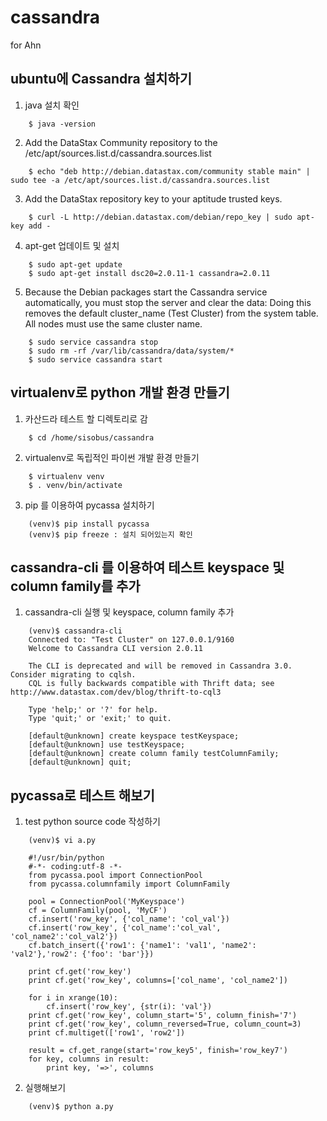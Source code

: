 # cassandra
for Ahn

## ubuntu에 Cassandra 설치하기 
1. java 설치 확인
```
    $ java -version
```
2. Add the DataStax Community repository to the /etc/apt/sources.list.d/cassandra.sources.list
```
    $ echo "deb http://debian.datastax.com/community stable main" | sudo tee -a /etc/apt/sources.list.d/cassandra.sources.list
```
3. Add the DataStax repository key to your aptitude trusted keys.
```
    $ curl -L http://debian.datastax.com/debian/repo_key | sudo apt-key add -
```
4. apt-get 업데이트 및 설치
```
    $ sudo apt-get update
    $ sudo apt-get install dsc20=2.0.11-1 cassandra=2.0.11
```
5. Because the Debian packages start the Cassandra service automatically, you must stop the server and clear the data:
Doing this removes the default cluster_name (Test Cluster) from the system table. All nodes must use the same cluster name.
```
    $ sudo service cassandra stop
    $ sudo rm -rf /var/lib/cassandra/data/system/*
    $ sudo service cassandra start
```

## virtualenv로 python 개발 환경 만들기
1. 카산드라 테스트 할 디렉토리로 감
```
    $ cd /home/sisobus/cassandra
```
2. virtualenv로 독립적인 파이썬 개발 환경 만들기
```
    $ virtualenv venv
    $ . venv/bin/activate
```
3. pip 를 이용하여 pycassa 설치하기
```
    (venv)$ pip install pycassa
    (venv)$ pip freeze : 설치 되어있는지 확인
```

## cassandra-cli 를 이용하여 테스트 keyspace 및 column family를 추가
1. cassandra-cli 실행 및 keyspace, column family 추가
```
    (venv)$ cassandra-cli
    Connected to: "Test Cluster" on 127.0.0.1/9160
    Welcome to Cassandra CLI version 2.0.11

    The CLI is deprecated and will be removed in Cassandra 3.0.  Consider migrating to cqlsh.
    CQL is fully backwards compatible with Thrift data; see http://www.datastax.com/dev/blog/thrift-to-cql3

    Type 'help;' or '?' for help.
    Type 'quit;' or 'exit;' to quit.

    [default@unknown] create keyspace testKeyspace;
    [default@unknown] use testKeyspace;
    [default@unknown] create column family testColumnFamily;
    [default@unknown] quit;
```

## pycassa로 테스트 해보기
1. test python source code 작성하기
```
    (venv)$ vi a.py

    #!/usr/bin/python
    #-*- coding:utf-8 -*-
    from pycassa.pool import ConnectionPool
    from pycassa.columnfamily import ColumnFamily

    pool = ConnectionPool('MyKeyspace')
    cf = ColumnFamily(pool, 'MyCF')
    cf.insert('row_key', {'col_name': 'col_val'})
    cf.insert('row_key', {'col_name':'col_val', 'col_name2':'col_val2'})
    cf.batch_insert({'row1': {'name1': 'val1', 'name2': 'val2'},'row2': {'foo': 'bar'}})

    print cf.get('row_key')
    print cf.get('row_key', columns=['col_name', 'col_name2'])

    for i in xrange(10):
        cf.insert('row_key', {str(i): 'val'})
    print cf.get('row_key', column_start='5', column_finish='7')
    print cf.get('row_key', column_reversed=True, column_count=3)
    print cf.multiget(['row1', 'row2'])

    result = cf.get_range(start='row_key5', finish='row_key7')
    for key, columns in result:
        print key, '=>', columns
```
2. 실행해보기
```
    (venv)$ python a.py
```
